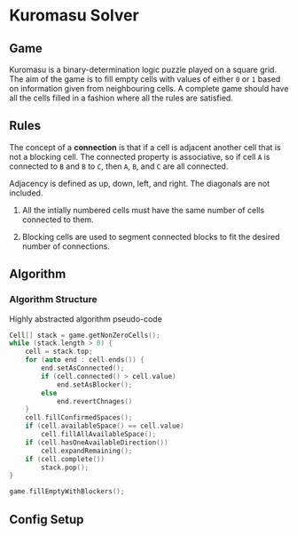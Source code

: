 # Kuromasu Solver

## Game

Kuromasu is a binary-determination logic puzzle played on a square grid. The aim of the game is to fill empty cells with values of either `0` or `1` based on information given from neighbouring cells. A complete game should have all the cells filled in a fashion where all the rules are satisfied.

## Rules

The concept of a **connection** is that if a cell is adjacent another cell that is not a blocking cell. The connected property is associative, so if cell `A` is connected to `B` and `B` to `C`, then `A`, `B`, and `C` are all connected.

Adjacency is defined as up, down, left, and right. The diagonals are not included.

1. All the intially numbered cells must have the same number of cells connected to them.

2. Blocking cells are used to segment connected blocks to fit the desired number of connections.

## Algorithm

### Algorithm Structure

Highly abstracted algorithm pseudo-code

```cpp
Cell[] stack = game.getNonZeroCells();
while (stack.length > 0) {
    cell = stack.top;
    for (auto end : cell.ends()) {
        end.setAsConnected();
        if (cell.connected() > cell.value)
            end.setAsBlocker();
        else
            end.revertChnages()
    }
    cell.fillConfirmedSpaces();
    if (cell.availableSpace() == cell.value)
        cell.fillAllAvailableSpace();
    if (cell.hasOneAvailableDirection())
        cell.expandRemaining();
    if (cell.complete())
        stack.pop();
}

game.fillEmptyWithBlockers();
```

## Config Setup
